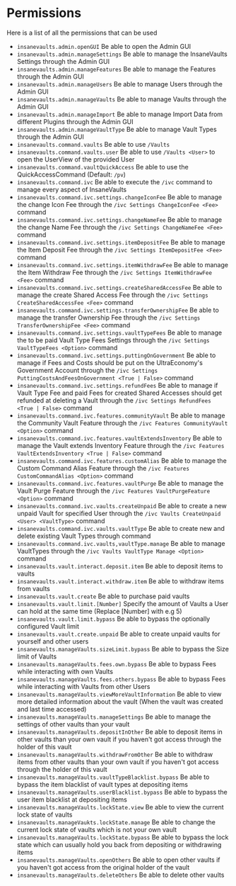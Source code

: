 
# Permissions
Here is a list of all the permissions that can be used
<br>

* `insanevaults.admin.openGUI`
  Be able to open the Admin GUI
* `insanevaults.admin.manageSettings`
  Be able to manage the InsaneVaults Settings
  through the Admin GUI
* `insanevaults.admin.manageFeatures`
  Be able to manage the Features through
  the Admin GUI
* `insanevaults.admin.manageUsers`
  Be able to manage Users through the Admin GUI
* `insanevaults.admin.manageVaults`
  Be able to manage Vaults through the Admin GUI
* `insanevaults.admin.manageImport`
  Be able to manage Import Data from different
  Plugins through the Admin GUI
* `insanevaults.admin.manageVaultType`
  Be able to manage Vault Types through the Admin GUI
* `insanevaults.command.vaults`
  Be able to use `/Vaults`
* `insanevaults.command.vaults.user`
  Be able to use `/Vaults <User>` to open
  the UserView of the provided User
* `insanevaults.command.vaultQuickAccess`
  Be able to use the QuickAccessCommand (Default: `/pv`)  
* `insanevaults.command.ivc`
  Be able to execute the `/ivc` command to manage
  every aspect of InsaneVaults 
* `insanevaults.command.ivc.settings.changeIconFee`
  Be able to manage the change Icon Fee through
  the `/ivc Settings ChangeIconFee <Fee>` command 
* `insanevaults.command.ivc.settings.changeNameFee`
  Be able to manage the change Name Fee through
  the `/ivc Settings ChangeNameFee <Fee>` command   
* `insanevaults.command.ivc.settings.itemDepositFee`
  Be able to manage the Item Deposit Fee through
  the `/ivc Settings ItemDepositFee <Fee>` command   
* `insanevaults.command.ivc.settings.itemWithdrawFee`
  Be able to manage the Item Withdraw Fee through
  the `/ivc Settings ItemWithdrawFee <Fee>` command    
* `insanevaults.command.ivc.settings.createSharedAccessFee`
  Be able to manage the create Shared Access Fee through
  the `/ivc Settings CreateSharedAccessFee <Fee>` command   
* `insanevaults.command.ivc.settings.transferOwnershipFee`
  Be able to manage the transfer Ownership Fee through
  the `/ivc Settings TransferOwnershipFee <Fee>` command   
* `insanevaults.command.ivc.settings.vaultTypeFees`
  Be able to manage the to be paid Vault Type Fees Settings
  through the `/ivc Settings VaultTypeFees <Option>` command     
* `insanevaults.command.ivc.settings.puttingOnGovernment`
  Be able to manage if Fees and Costs should be put on the
  UltraEconomy's Government Account through the 
  `/ivc Settings PuttingCostsAndFeesOnGovernment <True | False>` command  
* `insanevaults.command.ivc.settings.refundFees`
  Be able to manage if Vault Type Fee and paid Fees for
  created Shared Accesses should get refunded at deleting
  a Vault through the `/ivc Settings RefundFees <True | False>` command
* `insanevaults.command.ivc.features.communityVault`
  Be able to manage the Community Vault Feature through
  the `/ivc Features CommunityVault <Option>` command
* `insanevaults.command.ivc.features.vaultExtendsInventory`
  Be able to manage the Vault extends Inventory Feature through
  the `/ivc Features VaultExtendsInventory <True | False>` command
* `insanevaults.command.ivc.features.customAlias`
  Be able to manage the Custom Command Alias Feature through
  the `/ivc Features CustomCommandAlias <Option>` command
* `insanevaults.command.ivc.features.vaultPurge`
  Be able to manage the Vault Purge Feature through
  the `/ivc Features VaultPurgeFeature <Option>` command
* `insanevaults.command.ivc.vaults.createUnpaid`
  Be able to create a new unpaid Vault for specified
  User through the `/ivc Vaults CreateUnpaid <User> <VaultType>` command
* `insanevaults.command.ivc.vaults.vaultType`
  Be able to create new and delete existing 
  Vault Types through command
* `insanevaults.command.ivc.vaults,vaultType.manage`
  Be able to manage VaultTypes through the 
  `/ivc Vaults VaultType Manage <Option>` command
* `insanevaults.vault.interact.deposit.item`
  Be able to deposit items to vaults
* `insanevaults.vault.interact.withdraw.item`
  Be able to withdraw items from vaults
* `insanevaults.vault.create`
  Be able to purchase paid vaults
* `insanevaults.vault.limit.[Number]`
  Specify the amount of Vaults a User can hold
  at the same time (Replace [Number] with e.g 5)
* `insanevaults.vault.limit.bypass`
  Be able to bypass the optionally configured
  Vault limit
* `insanevaults.vault.create.unpaid`
  Be able to create unpaid vaults for yourself and other users
* `insanevaults.manageVaults.sizeLimit.bypass`
  Be able to bypass the Size limit of Vaults
* `insanevaults.manageVaults.fees.own.bypass`
  Be able to bypass Fees while interacting with own Vaults
* `insanevaults.manageVaults.fees.others.bypass`
  Be able to bypass Fees while interacting with Vaults from other Users
* `insanevaults.manageVaults.viewMoreVaultInformation`
  Be able to view more detailed information about the vault
  (When the vault was created and last time accessed)
* `insanevaults.manageVaults.manageSettings`
  Be able to manage the settings of other vaults than your vault
* `insanevaults.manageVaults.depositInOther`
  Be able to deposit items in other vaults than your own vault
  if you haven't got access through the holder of this vault
* `insanevaults.manageVaults.withdrawFromOther`
  Be able to withdraw items from other vaults than your own vault
  if you haven't got access through the holder of this vault
* `insanevaults.manageVaults.vaultTypeBlacklist.bypass`
  Be able to bypass the item blacklist of vault types at depositing items
* `insanevaults.manageVaults.userBlacklist.bypass`
  Be able to bypass the user item blacklist at depositing items
* `insanevaults.manageVaults.lockState.view`
  Be able to view the current lock state of vaults
* `insanevaults.manageVaukts.lockState.manage`
  Be able to change the current lock state of vaults which is not your own vault
* `insanevaults.manageVaults.lockState.bypass`
  Be able to bypass the lock state which can usually hold
  you back from depositing or withdrawing items
* `insanevaults.manageVaults.openOthers`
  Be able to open other vaults if you haven't got access
  from the original holder of the vault
* `insanevaults.manageVaults.deleteOthers`
  Be able to delete other vaults
